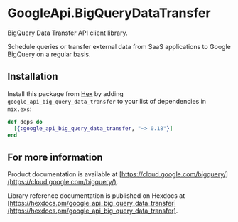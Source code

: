 # GoogleApi.BigQueryDataTransfer

BigQuery Data Transfer API client library.

Schedule queries or transfer external data from SaaS applications to Google BigQuery on a regular basis.

## Installation

Install this package from [Hex](https://hex.pm) by adding
`google_api_big_query_data_transfer` to your list of dependencies in `mix.exs`:

```elixir
def deps do
  [{:google_api_big_query_data_transfer, "~> 0.18"}]
end
```

## For more information

Product documentation is available at [https://cloud.google.com/bigquery/](https://cloud.google.com/bigquery/).

Library reference documentation is published on Hexdocs at
[https://hexdocs.pm/google_api_big_query_data_transfer](https://hexdocs.pm/google_api_big_query_data_transfer).
